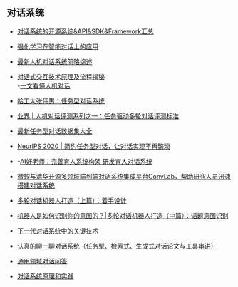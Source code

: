 

[](#对话系统)对话系统
-------------

*   [对话系统的开源系统&API&SDK&Framework汇总](https://mp.weixin.qq.com/s/BpruR15-s8AhFXGt1bgqqQ)
    
*   [强化学习在智能对话上的应用](https://mp.weixin.qq.com/s/_jFo_0O3SzbPUiPP6_lyCQ)
    
*   [最新人机对话系统简略综述](https://mp.weixin.qq.com/s/fRw4DBX_Gl5CD0kvuiS5ag)
    
*   [对话式交互技术原理及流程揭秘](https://mp.weixin.qq.com/s/A4r01mV-X8CTJy3vPa9BPw)  
    \-[一文看懂人机对话](https://mp.weixin.qq.com/s/fkcZOVJUreZqj7aQBkslog)
    
*   [哈工大张伟男：任务型对话系统](https://mp.weixin.qq.com/s/IVrg0tP2YH1AQB6Qm-kHoA)
    
*   [业界 | 人机对话评测系列之一：任务驱动多轮对话评测标准](https://mp.weixin.qq.com/s/F8BWVfYvXuPneR2SONJC2A)
    
*   [最新任务型对话数据集大全](https://mp.weixin.qq.com/s/pr2_EY_xA96tivJl_dB7kA)
    
*   [NeurlPS 2020 | 简约任务型对话，让对话实现不再繁琐](https://mp.weixin.qq.com/s/czXWQNelR_cDH6goYyrtIQ)
    
*   \-[AI好老师：完善育人系统构架 研发育人对话系统](https://mp.weixin.qq.com/s/1W7aA2JqZiTPw5GFo99xXg)
    
*   [微软与清华开源多领域端到端对话系统集成平台ConvLab，帮助研究人员迅速搭建对话系统](https://mp.weixin.qq.com/s/le3ZL6NdMVovCZO0qPmz_g)
    
*   [多轮对话机器人打造（上篇）：着手设计](https://mp.weixin.qq.com/s/36MbN7E1_8A7ODfMrZpPAA)
    
*   [机器人是如何识别你的意图的？|多轮对话机器人打造（中篇）：话题意图识别](https://mp.weixin.qq.com/s/IfxD8yFv6hAfhrTC6ysGOw)
    
*   [下一代对话系统中的关键技术](https://xie.infoq.cn/article/7d22cca87d3ead2116989054b)
    
*   [认真的聊一聊对话系统（任务型、检索式、生成式对话论文与工具串讲）](https://zhuanlan.zhihu.com/p/83825070)
    
*   [通用领域对话问答](https://mp.weixin.qq.com/s/gTytudJl4UY0_A4WkuNn0Q)
    
*   [对话系统原理和实践](https://mp.weixin.qq.com/s/WcmgZz75L2k4lTHw5YRrKg)
